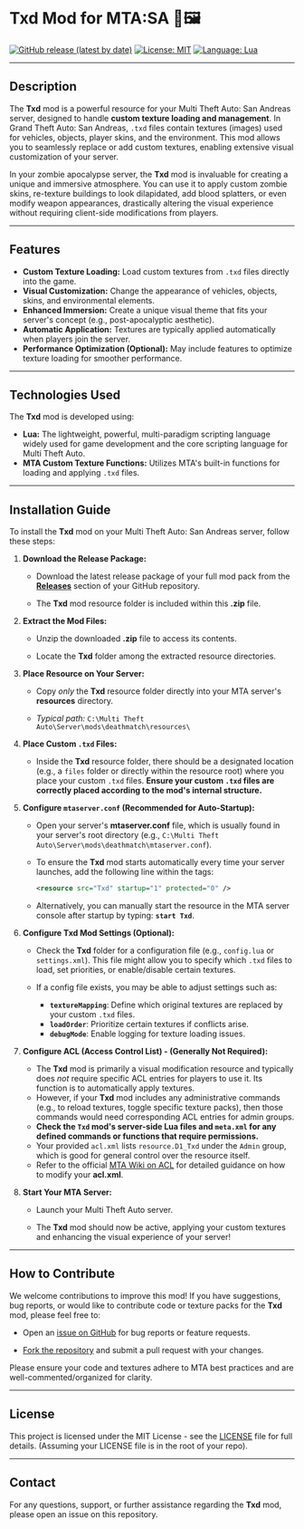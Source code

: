 # Txd Mod for MTA:SA 🎨🖼️

[![GitHub release (latest by date)](https://img.shields.io/github/v/release/Maniseniler/PackZombieMTA)](https://github.com/Maniseniler/PackZombieMTA/releases/latest)
[![License: MIT](https://img.shields.io/badge/License-MIT-yellow.svg)](https://opensource.org/licenses/MIT)
[![Language: Lua](https://img.shields.io/badge/Language-Lua-blue?logo=lua)](https://www.lua.org/)

---

## **Description**

The **Txd** mod is a powerful resource for your Multi Theft Auto: San Andreas server, designed to handle **custom texture loading and management**. In Grand Theft Auto: San Andreas, `.txd` files contain textures (images) used for vehicles, objects, player skins, and the environment. This mod allows you to seamlessly replace or add custom textures, enabling extensive visual customization of your server.

In your zombie apocalypse server, the **Txd** mod is invaluable for creating a unique and immersive atmosphere. You can use it to apply custom zombie skins, re-texture buildings to look dilapidated, add blood splatters, or even modify weapon appearances, drastically altering the visual experience without requiring client-side modifications from players.

---

## **Features**

* **Custom Texture Loading:** Load custom textures from `.txd` files directly into the game.
* **Visual Customization:** Change the appearance of vehicles, objects, skins, and environmental elements.
* **Enhanced Immersion:** Create a unique visual theme that fits your server's concept (e.g., post-apocalyptic aesthetic).
* **Automatic Application:** Textures are typically applied automatically when players join the server.
* **Performance Optimization (Optional):** May include features to optimize texture loading for smoother performance.

---

## **Technologies Used**

The **Txd** mod is developed using:

* **Lua:** The lightweight, powerful, multi-paradigm scripting language widely used for game development and the core scripting language for Multi Theft Auto.
* **MTA Custom Texture Functions:** Utilizes MTA's built-in functions for loading and applying `.txd` files.

---

## **Installation Guide**

To install the **Txd** mod on your Multi Theft Auto: San Andreas server, follow these steps:

1.  **Download the Release Package:**

    * Download the latest release package of your full mod pack from the [**Releases**](https://github.com/Maniseniler/PackZombieMTA/releases) section of your GitHub repository.

    * The **Txd** mod resource folder is included within this **.zip** file.

2.  **Extract the Mod Files:**

    * Unzip the downloaded **.zip** file to access its contents.

    * Locate the **Txd** folder among the extracted resource directories.

3.  **Place Resource on Your Server:**

    * Copy *only* the **Txd** resource folder directly into your MTA server's **resources** directory.

    * *Typical path:* `C:\Multi Theft Auto\Server\mods\deathmatch\resources\`

4.  **Place Custom `.txd` Files:**

    * Inside the **Txd** resource folder, there should be a designated location (e.g., a `files` folder or directly within the resource root) where you place your custom `.txd` files. **Ensure your custom `.txd` files are correctly placed according to the mod's internal structure.**

5.  **Configure `mtaserver.conf` (Recommended for Auto-Startup):**

    * Open your server's **mtaserver.conf** file, which is usually found in your server's root directory (e.g., `C:\Multi Theft Auto\Server\mods\deathmatch\mtaserver.conf`).

    * To ensure the **Txd** mod starts automatically every time your server launches, add the following line within the **<server>** tags:

        ```xml
        <resource src="Txd" startup="1" protected="0" />
        ```

    * Alternatively, you can manually start the resource in the MTA server console after startup by typing: **`start Txd`**.

6.  **Configure Txd Mod Settings (Optional):**

    * Check the **Txd** folder for a configuration file (e.g., `config.lua` or `settings.xml`). This file might allow you to specify which `.txd` files to load, set priorities, or enable/disable certain textures.

    * If a config file exists, you may be able to adjust settings such as:
        * **`textureMapping`**: Define which original textures are replaced by your custom `.txd` files.
        * **`loadOrder`**: Prioritize certain textures if conflicts arise.
        * **`debugMode`**: Enable logging for texture loading issues.

7.  **Configure ACL (Access Control List) - (Generally Not Required):**

    * The **Txd** mod is primarily a visual modification resource and typically does *not* require specific ACL entries for players to use it. Its function is to automatically apply textures.
    * However, if your **Txd** mod includes any administrative commands (e.g., to reload textures, toggle specific texture packs), then those commands would need corresponding ACL entries for admin groups.
    * **Check the `Txd` mod's server-side Lua files and `meta.xml` for any defined commands or functions that require permissions.**
    * Your provided `acl.xml` lists `resource.D1_Txd` under the `Admin` group, which is good for general control over the resource itself.
    * Refer to the official [MTA Wiki on ACL](https://wiki.multitheftauto.com/wiki/ACL) for detailed guidance on how to modify your **acl.xml**.

8.  **Start Your MTA Server:**

    * Launch your Multi Theft Auto server.

    * The **Txd** mod should now be active, applying your custom textures and enhancing the visual experience of your server!

---

## **How to Contribute**

We welcome contributions to improve this mod! If you have suggestions, bug reports, or would like to contribute code or texture packs for the **Txd** mod, please feel free to:

* Open an [issue on GitHub](https://github.com/Maniseniler/PackZombieMTA/issues) for bug reports or feature requests.

* [Fork the repository](https://github.com/Maniseniler/PackZombieMTA/fork) and submit a pull request with your changes.

Please ensure your code and textures adhere to MTA best practices and are well-commented/organized for clarity.

---

## **License**

This project is licensed under the MIT License - see the [LICENSE](https://github.com/Maniseniler/PackZombieMTA/blob/main/LICENSE) file for full details. (Assuming your LICENSE file is in the root of your repo).

---

## **Contact**

For any questions, support, or further assistance regarding the **Txd** mod, please open an issue on this repository.
